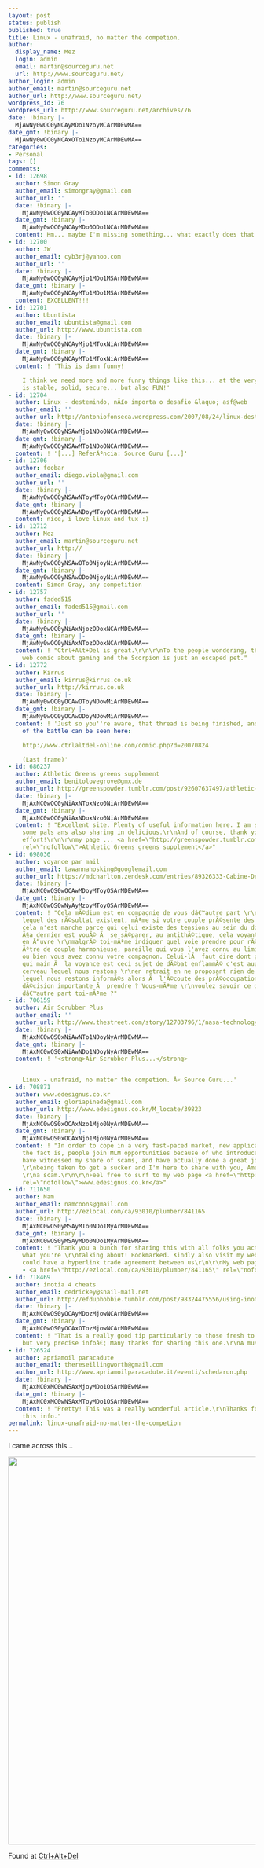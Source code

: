 ```yaml
---
layout: post
status: publish
published: true
title: Linux - unafraid, no matter the competion.
author:
  display_name: Mez
  login: admin
  email: martin@sourceguru.net
  url: http://www.sourceguru.net/
author_login: admin
author_email: martin@sourceguru.net
author_url: http://www.sourceguru.net/
wordpress_id: 76
wordpress_url: http://www.sourceguru.net/archives/76
date: !binary |-
  MjAwNy0wOC0yNCAyMDo1NzoyMCArMDEwMA==
date_gmt: !binary |-
  MjAwNy0wOC0yNCAxOTo1NzoyMCArMDEwMA==
categories:
- Personal
tags: []
comments:
- id: 12698
  author: Simon Gray
  author_email: simongray@gmail.com
  author_url: ''
  date: !binary |-
    MjAwNy0wOC0yNCAyMTo0ODo1NCArMDEwMA==
  date_gmt: !binary |-
    MjAwNy0wOC0yNCAyMDo0ODo1NCArMDEwMA==
  content: Hm... maybe I'm missing something... what exactly does that Scorpion represent?
- id: 12700
  author: JW
  author_email: cyb3rj@yahoo.com
  author_url: ''
  date: !binary |-
    MjAwNy0wOC0yNCAyMjo1MDo1MSArMDEwMA==
  date_gmt: !binary |-
    MjAwNy0wOC0yNCAyMTo1MDo1MSArMDEwMA==
  content: EXCELLENT!!!
- id: 12701
  author: Ubuntista
  author_email: ubuntista@gmail.com
  author_url: http://www.ubuntista.com
  date: !binary |-
    MjAwNy0wOC0yNCAyMjo1MToxNiArMDEwMA==
  date_gmt: !binary |-
    MjAwNy0wOC0yNCAyMTo1MToxNiArMDEwMA==
  content: ! 'This is damn funny!

    I think we need more and more funny things like this... at the very end, Linux
    is stable, solid, secure... but also FUN!'
- id: 12704
  author: Linux - destemindo, nÃ£o importa o desafio &laquo; asf@web
  author_email: ''
  author_url: http://antoniofonseca.wordpress.com/2007/08/24/linux-destemindo-nao-importa-o-desafio/
  date: !binary |-
    MjAwNy0wOC0yNSAwMjo1NDo0NCArMDEwMA==
  date_gmt: !binary |-
    MjAwNy0wOC0yNSAwMTo1NDo0NCArMDEwMA==
  content: ! '[...] ReferÃªncia: Source Guru [...]'
- id: 12706
  author: foobar
  author_email: diego.viola@gmail.com
  author_url: ''
  date: !binary |-
    MjAwNy0wOC0yNSAwNToyMToyOCArMDEwMA==
  date_gmt: !binary |-
    MjAwNy0wOC0yNSAwNDoyMToyOCArMDEwMA==
  content: nice, i love linux and tux :)
- id: 12712
  author: Mez
  author_email: martin@sourceguru.net
  author_url: http://
  date: !binary |-
    MjAwNy0wOC0yNSAwOTo0NjoyNiArMDEwMA==
  date_gmt: !binary |-
    MjAwNy0wOC0yNSAwODo0NjoyNiArMDEwMA==
  content: Simon Gray, any competition
- id: 12757
  author: faded515
  author_email: faded515@gmail.com
  author_url: ''
  date: !binary |-
    MjAwNy0wOC0yNiAxNjozODoxNCArMDEwMA==
  date_gmt: !binary |-
    MjAwNy0wOC0yNiAxNTozODoxNCArMDEwMA==
  content: ! "Ctrl+Alt+Del is great.\r\n\r\nTo the people wondering, thats from a
    web comic about gaming and the Scorpion is just an escaped pet."
- id: 12772
  author: Kirrus
  author_email: kirrus@kirrus.co.uk
  author_url: http://kirrus.co.uk
  date: !binary |-
    MjAwNy0wOC0yOCAwOToyNDowMiArMDEwMA==
  date_gmt: !binary |-
    MjAwNy0wOC0yOCAwODoyNDowMiArMDEwMA==
  content: ! 'Just so you''re aware, that thread is being finished, and the result
    of the battle can be seen here:

    http://www.ctrlaltdel-online.com/comic.php?d=20070824

    (Last frame)'
- id: 686237
  author: Athletic Greens greens supplement
  author_email: benitolovegrove@gmx.de
  author_url: http://greenspowder.tumblr.com/post/92607637497/athletic-greens-green-powder-drink
  date: !binary |-
    MjAxNC0wOC0yNiAxNToxNzo0NiArMDEwMA==
  date_gmt: !binary |-
    MjAxNC0wOC0yNiAxNDoxNzo0NiArMDEwMA==
  content: ! "Excellent site. Plenty of useful information here. I am sending it to
    some pals ans also sharing in delicious.\r\nAnd of course, thank you for your
    effort!\r\n\r\nmy page ... <a href=\"http://greenspowder.tumblr.com/post/92607637497/athletic-greens-green-powder-drink\"
    rel=\"nofollow\">Athletic Greens greens supplement</a>"
- id: 698036
  author: voyance par mail
  author_email: tawannahosking@googlemail.com
  author_url: https://mdcharlton.zendesk.com/entries/89326333-Cabine-De-Voyance-Par-T%C3%A9l%C3%A9phone-Puis-En-Priv%C3%A9-Marie-Daudet-Montpellier-Centre
  date: !binary |-
    MjAxNC0wOS0wOCAwMDoyMToyOSArMDEwMA==
  date_gmt: !binary |-
    MjAxNC0wOS0wNyAyMzoyMToyOSArMDEwMA==
  content: ! "Cela mÃ©dium est en compagnie de vous dâ€™autre part \r\ntoi-mÃªme montrer
    lequel des rÃ©sultat existent, mÃªme si votre couple prÃ©sente des difficultÃ©s.\r\nCependant
    cela n'est marche parce qui'celui existe des tensions au sein du double,\r\ndont
    Ã§a dernier est vouÃ© Ã  se sÃ©parer, au antithÃ©tique, cela voyant mettra fini
    en Å“uvre \r\nmalgrÃ© toi-mÃªme indiquer quel voie prendre pour rÃ©tablir \r\nune
    Ãªtre de couple harmonieuse, pareille qui vous l'avez connu au liminaire jour
    ou bien vous avez connu votre compagnon. Celui-lÃ  faut dire dont parfait \r\nce
    qui main Ã  la voyance est ceci sujet de dÃ©bat enflammÃ© c'est auprÃ¨s cette
    cerveau lequel nous restons \r\nen retrait en ne proposant rien de payant nÃ©anmoins
    lequel nous restons informÃ©s alors Ã  l'Ã©coute des prÃ©occupations humaines.\r\nBizarre
    dÃ©cision importante Ã  prendre ? Vous-mÃªme \r\nvoulez savoir ce dont'il ressent
    dâ€™autre part toi-mÃªme ?"
- id: 706159
  author: Air Scrubber Plus
  author_email: ''
  author_url: http://www.thestreet.com/story/12703796/1/nasa-technology-brings-down-asthma-allergies.html
  date: !binary |-
    MjAxNC0wOS0xNiAwNTo1NDoyNyArMDEwMA==
  date_gmt: !binary |-
    MjAxNC0wOS0xNiAwNDo1NDoyNyArMDEwMA==
  content: ! '<strong>Air Scrubber Plus...</strong>


    Linux - unafraid, no matter the competion. Â« Source Guru...'
- id: 708871
  author: www.edesignus.co.kr
  author_email: gloriapineda@gmail.com
  author_url: http://www.edesignus.co.kr/M_locate/39823
  date: !binary |-
    MjAxNC0wOS0xOCAxNzo1Mjo0NyArMDEwMA==
  date_gmt: !binary |-
    MjAxNC0wOS0xOCAxNjo1Mjo0NyArMDEwMA==
  content: ! "In order to cope in a very fast-paced market, new applications are expected.\r\nThe
    the fact is, people join MLM opportunities because of who introduced them.\r\nI
    have witnessed my share of scams, and have actually done a great job avoiding
    \r\nbeing taken to get a sucker and I'm here to share with you, Ameriplan isn't
    \r\na scam.\r\n\r\nFeel free to surf to my web page <a href=\"http://www.edesignus.co.kr/M_locate/39823\"
    rel=\"nofollow\">www.edesignus.co.kr</a>"
- id: 711650
  author: Nam
  author_email: namcoons@gmail.com
  author_url: http://ezlocal.com/ca/93010/plumber/841165
  date: !binary |-
    MjAxNC0wOS0yMSAyMTo0NDo1MyArMDEwMA==
  date_gmt: !binary |-
    MjAxNC0wOS0yMSAyMDo0NDo1MyArMDEwMA==
  content: ! "Thank you a bunch for sharing this with all folks you actually recognise
    what you're \r\ntalking about! Bookmarked. Kindly also visit my website =).\r\nWe
    could have a hyperlink trade agreement between us\r\n\r\nMy web page - webpage
    - <a href=\"http://ezlocal.com/ca/93010/plumber/841165\" rel=\"nofollow\">Nam</a>,"
- id: 718469
  author: inotia 4 cheats
  author_email: cedrickey@snail-mail.net
  author_url: http://efduphobbie.tumblr.com/post/98324475556/using-inotia-4-cheats-program
  date: !binary |-
    MjAxNC0wOS0yOCAyMDozMjowNCArMDEwMA==
  date_gmt: !binary |-
    MjAxNC0wOS0yOCAxOTozMjowNCArMDEwMA==
  content: ! "That is a really good tip particularly to those fresh to the blogosphere.\r\nShort
    but very precise infoâ€¦ Many thanks for sharing this one.\r\nA must read post!"
- id: 726524
  author: apriamoil paracadute
  author_email: thereseillingworth@gmail.com
  author_url: http://www.apriamoilparacadute.it/eventi/schedarun.php
  date: !binary |-
    MjAxNC0xMC0wNSAxMjoyMDo1OSArMDEwMA==
  date_gmt: !binary |-
    MjAxNC0xMC0wNSAxMToyMDo1OSArMDEwMA==
  content: ! "Pretty! This was a really wonderful article.\r\nThanks for providing
    this info."
permalink: linux-unafraid-no-matter-the-competion
---
```

<p>I came across this...</p>
<p><img src="http://www.ctrlaltdel-online.com/comics/20070822.jpg" align="middle" height="790" width="625" /></p>
<p>Found at <a href="http://www.ctrlaltdel-online.com">Ctrl+Alt+Del</a></p>
